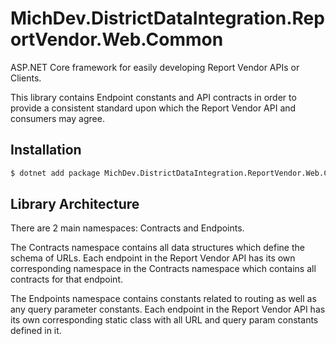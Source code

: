 # MichDev.DistrictDataIntegration.ReportVendor.Web.Common

ASP.NET Core framework for easily developing Report Vendor APIs or Clients.

This library contains Endpoint constants and API contracts in order to provide a consistent standard upon which the Report Vendor API and consumers may agree.

## Installation

```bash
$ dotnet add package MichDev.DistrictDataIntegration.ReportVendor.Web.Common --version {version}
```

## Library Architecture

There are 2 main namespaces: Contracts and Endpoints.

The Contracts namespace contains all data structures which define the schema of URLs. Each endpoint in the Report Vendor API has its own corresponding namespace in the Contracts namespace which contains all contracts for that endpoint.

The Endpoints namespace contains constants related to routing as well as any query parameter constants. Each endpoint in the Report Vendor API has its own corresponding static class with all URL and query param constants defined in it.
